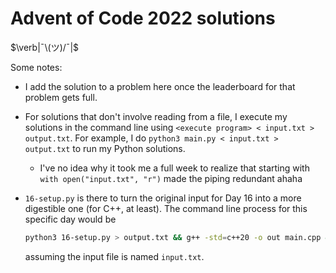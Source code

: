 # Advent of Code 2022 solutions

$\verb|¯\(ツ)/¯|$

Some notes:

- I add the solution to a problem here once the leaderboard for that problem gets full.
- For solutions that don't involve reading from a file, I execute my solutions in the command line using `<execute program> < input.txt > output.txt`. For example, I do `python3 main.py < input.txt > output.txt` to run my Python solutions.
	- I've no idea why it took me a full week to realize that starting with `with open("input.txt", "r")` made the piping redundant ahaha
- `16-setup.py` is there to turn the original input for Day 16 into a more digestible one (for C++, at least). The command line process for this specific day would be

	```bash
	python3 16-setup.py > output.txt && g++ -std=c++20 -o out main.cpp && ./out < output.txt > final_output.txt
	```

	assuming the input file is named `input.txt`.